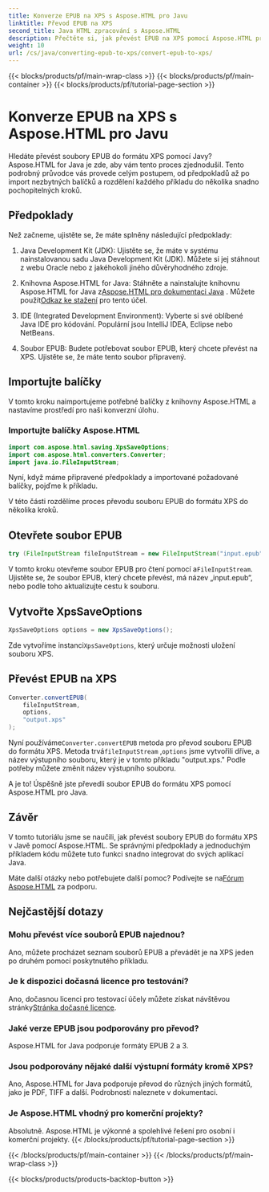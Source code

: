 ```yaml
---
title: Konverze EPUB na XPS s Aspose.HTML pro Javu
linktitle: Převod EPUB na XPS
second_title: Java HTML zpracování s Aspose.HTML
description: Přečtěte si, jak převést EPUB na XPS pomocí Aspose.HTML pro Java. Podrobný průvodce pro bezproblémový převod EPUB na XPS. Zkuste to hned!
weight: 10
url: /cs/java/converting-epub-to-xps/convert-epub-to-xps/
---
```


{{< blocks/products/pf/main-wrap-class >}}
{{< blocks/products/pf/main-container >}}
{{< blocks/products/pf/tutorial-page-section >}}

# Konverze EPUB na XPS s Aspose.HTML pro Javu


Hledáte převést soubory EPUB do formátu XPS pomocí Javy? Aspose.HTML for Java je zde, aby vám tento proces zjednodušil. Tento podrobný průvodce vás provede celým postupem, od předpokladů až po import nezbytných balíčků a rozdělení každého příkladu do několika snadno pochopitelných kroků.

## Předpoklady

Než začneme, ujistěte se, že máte splněny následující předpoklady:

1. Java Development Kit (JDK): Ujistěte se, že máte v systému nainstalovanou sadu Java Development Kit (JDK). Můžete si jej stáhnout z webu Oracle nebo z jakéhokoli jiného důvěryhodného zdroje.

2. Knihovna Aspose.HTML for Java: Stáhněte a nainstalujte knihovnu Aspose.HTML for Java z[Aspose.HTML pro dokumentaci Java](https://reference.aspose.com/html/java/) . Můžete použít[Odkaz ke stažení](https://releases.aspose.com/html/java/) pro tento účel.

3. IDE (Integrated Development Environment): Vyberte si své oblíbené Java IDE pro kódování. Populární jsou IntelliJ IDEA, Eclipse nebo NetBeans.

4. Soubor EPUB: Budete potřebovat soubor EPUB, který chcete převést na XPS. Ujistěte se, že máte tento soubor připravený.

## Importujte balíčky

V tomto kroku naimportujeme potřebné balíčky z knihovny Aspose.HTML a nastavíme prostředí pro naši konverzní úlohu.

### Importujte balíčky Aspose.HTML

```java
import com.aspose.html.saving.XpsSaveOptions;
import com.aspose.html.converters.Converter;
import java.io.FileInputStream;
```

Nyní, když máme připravené předpoklady a importované požadované balíčky, pojďme k příkladu.

V této části rozdělíme proces převodu souboru EPUB do formátu XPS do několika kroků.

## Otevřete soubor EPUB

```java
try (FileInputStream fileInputStream = new FileInputStream("input.epub")) {
```

 V tomto kroku otevřeme soubor EPUB pro čtení pomocí a`FileInputStream`. Ujistěte se, že soubor EPUB, který chcete převést, má název „input.epub“, nebo podle toho aktualizujte cestu k souboru.

## Vytvořte XpsSaveOptions

```java
XpsSaveOptions options = new XpsSaveOptions();
```

Zde vytvoříme instanci`XpsSaveOptions`, který určuje možnosti uložení souboru XPS.

## Převést EPUB na XPS

```java
Converter.convertEPUB(
    fileInputStream,
    options,
    "output.xps"
);
```

 Nyní používáme`Converter.convertEPUB` metoda pro převod souboru EPUB do formátu XPS. Metoda trvá`fileInputStream` ,`options` jsme vytvořili dříve, a název výstupního souboru, který je v tomto příkladu "output.xps." Podle potřeby můžete změnit název výstupního souboru.

A je to! Úspěšně jste převedli soubor EPUB do formátu XPS pomocí Aspose.HTML pro Java.

## Závěr

V tomto tutoriálu jsme se naučili, jak převést soubory EPUB do formátu XPS v Javě pomocí Aspose.HTML. Se správnými předpoklady a jednoduchým příkladem kódu můžete tuto funkci snadno integrovat do svých aplikací Java.

 Máte další otázky nebo potřebujete další pomoc? Podívejte se na[Fórum Aspose.HTML](https://forum.aspose.com/) za podporu.

## Nejčastější dotazy

### Mohu převést více souborů EPUB najednou?
Ano, můžete procházet seznam souborů EPUB a převádět je na XPS jeden po druhém pomocí poskytnutého příkladu.

### Je k dispozici dočasná licence pro testování?
Ano, dočasnou licenci pro testovací účely můžete získat návštěvou stránky[Stránka dočasné licence](https://purchase.aspose.com/temporary-license/).

### Jaké verze EPUB jsou podporovány pro převod?
Aspose.HTML for Java podporuje formáty EPUB 2 a 3.

### Jsou podporovány nějaké další výstupní formáty kromě XPS?
Ano, Aspose.HTML for Java podporuje převod do různých jiných formátů, jako je PDF, TIFF a další. Podrobnosti naleznete v dokumentaci.

### Je Aspose.HTML vhodný pro komerční projekty?
Absolutně. Aspose.HTML je výkonné a spolehlivé řešení pro osobní i komerční projekty.
{{< /blocks/products/pf/tutorial-page-section >}}

{{< /blocks/products/pf/main-container >}}
{{< /blocks/products/pf/main-wrap-class >}}

{{< blocks/products/products-backtop-button >}}
